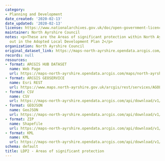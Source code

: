 ```yaml
---
category:
- Planning and Development
date_created: '2020-02-13'
date_updated: '2020-02-13'
license: https://www.nationalarchives.gov.uk/doc/open-government-licence/version/3/
maintainer: North Ayrshire Council
notes: <p>These are the Areas of significant protection within North Ayrshire as set
  out in the Adopted Local Development Plan 2</p>
organization: North Ayrshire Council
original_dataset_link: https://maps-north-ayrshire.opendata.arcgis.com/maps/north-ayrshire::ldp2-areas-of-significant-protection
records: null
resources:
- format: ARCGIS HUB DATASET
  name: Web Page
  url: https://maps-north-ayrshire.opendata.arcgis.com/maps/north-ayrshire::ldp2-areas-of-significant-protection
- format: ARCGIS GEOSERVICE
  name: Esri REST
  url: https://www.maps.north-ayrshire.gov.uk/arcgis/rest/services/AGOL/Open_Data_Portal4/MapServer/35
- format: CSV
  name: CSV
  url: https://maps-north-ayrshire.opendata.arcgis.com/api/download/v1/items/e3ce258e2b384fad95b17aa65ca24190/csv?layers=35
- format: GEOJSON
  name: GeoJSON
  url: https://maps-north-ayrshire.opendata.arcgis.com/api/download/v1/items/e3ce258e2b384fad95b17aa65ca24190/geojson?layers=35
- format: ZIP
  name: Shapefile
  url: https://maps-north-ayrshire.opendata.arcgis.com/api/download/v1/items/e3ce258e2b384fad95b17aa65ca24190/shapefile?layers=35
- format: KML
  name: KML
  url: https://maps-north-ayrshire.opendata.arcgis.com/api/download/v1/items/e3ce258e2b384fad95b17aa65ca24190/kml?layers=35
schema: default
title: LDP2 - Areas of significant protection
---
```

